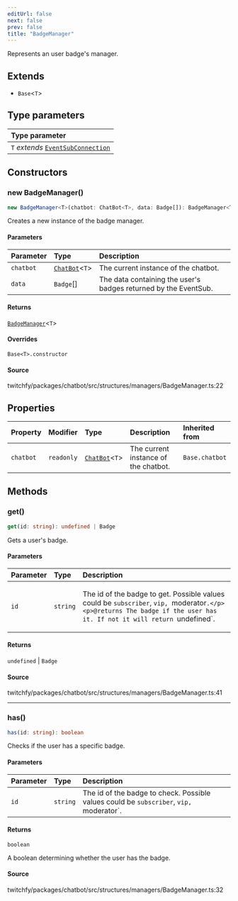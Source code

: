 ```yaml
---
editUrl: false
next: false
prev: false
title: "BadgeManager"
---
```


Represents an user badge's manager.

## Extends

- `Base`\<`T`\>

## Type parameters

| Type parameter |
| :------ |
| `T` *extends* [`EventSubConnection`](/api/chatbot/enumerations/eventsubconnection/) |

## Constructors

### new BadgeManager()

```ts
new BadgeManager<T>(chatbot: ChatBot<T>, data: Badge[]): BadgeManager<T>
```

Creates a new instance of the badge manager.

#### Parameters

| Parameter | Type | Description |
| :------ | :------ | :------ |
| `chatbot` | [`ChatBot`](/api/chatbot/classes/chatbot/)\<`T`\> | The current instance of the chatbot. |
| `data` | `Badge`[] | The data containing the user's badges returned by the EventSub. |

#### Returns

[`BadgeManager`](/api/chatbot/classes/badgemanager/)\<`T`\>

#### Overrides

`Base<T>.constructor`

#### Source

twitchfy/packages/chatbot/src/structures/managers/BadgeManager.ts:22

## Properties

| Property | Modifier | Type | Description | Inherited from |
| :------ | :------ | :------ | :------ | :------ |
| `chatbot` | `readonly` | [`ChatBot`](/api/chatbot/classes/chatbot/)\<`T`\> | The current instance of the chatbot. | `Base.chatbot` |

## Methods

### get()

```ts
get(id: string): undefined | Badge
```

Gets a user's badge.

#### Parameters

| Parameter | Type | Description |
| :------ | :------ | :------ |
| `id` | `string` | <p>The id of the badge to get. Possible values could be `subscriber`, `vip, `moderator`.</p><p>@returns The badge if the user has it. If not it will return `undefined`.</p> |

#### Returns

`undefined` \| `Badge`

#### Source

twitchfy/packages/chatbot/src/structures/managers/BadgeManager.ts:41

***

### has()

```ts
has(id: string): boolean
```

Checks if the user has a specific badge.

#### Parameters

| Parameter | Type | Description |
| :------ | :------ | :------ |
| `id` | `string` | The id of the badge to check. Possible values could be `subscriber`, `vip, `moderator`. |

#### Returns

`boolean`

A boolean determining whether the user has the badge.

#### Source

twitchfy/packages/chatbot/src/structures/managers/BadgeManager.ts:32

